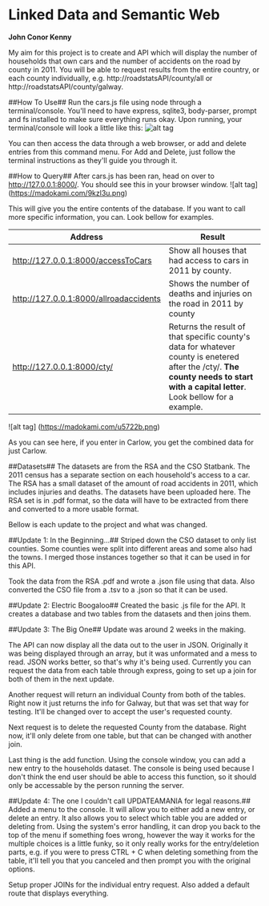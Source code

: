 # Linked Data and Semantic Web #
**John Conor Kenny**

My aim for this project is to create and API which will display the number of households that own cars and the number of accidents on the road by county in 2011. You will be able to request results from the entire country, or each county individually, e.g. http://roadstatsAPI/county/all or http://roadstatsAPI/county/galway.

##How To Use##
Run the cars.js file using node through a terminal/console. You'll need to have express, sqlite3, body-parser, prompt and fs installed to make sure everything runs okay. Upon running, your terminal/console will look a little like this:
![alt tag](https://madokami.com/7gdtpd.png)

You can then access the data through a web browser, or add and delete entries from this command menu.
For Add and Delete, just follow the terminal instructions as they'll guide you through it.

##How to Query##
After cars.js has been ran, head on over to http://127.0.0.1:8000/. You should see this in your browser window.
![alt tag] (https://madokami.com/9kzl3u.png)

This will give you the entire contents of the database. If you want to call more specific information, you can. Look bellow for examples.

Address                                   | Result
-------------                             | -------------
http://127.0.0.1:8000/accessToCars        | Show all houses that had access to cars in 2011 by county.
http://127.0.0.1:8000/allroadaccidents    | Shows the number of deaths and injuries on the road in 2011 by county
http://127.0.0.1:8000/cty/                | Returns the result of that specific county's data for whatever county is enetered after the /cty/. **The county needs to start with a capital letter**. Look bellow for a example.

![alt tag] (https://madokami.com/u5722b.png)

As you can see here, if you enter in Carlow, you get the combined data for just Carlow.

##Datasets##
The datasets are from the RSA and the CSO Statbank. The 2011 census has a separate section on each household's access to a car. The RSA has a small dataset of the amount of road accidents in 2011, which includes injuries and deaths. The datasets have been uploaded here. The RSA set is in .pdf format, so the data will have to be extracted from there and converted to a more usable format.

Bellow is each update to the project and what was changed.

##Update 1: In the Beginning...##
Striped down the CSO dataset to only list counties. Some counties were split into different areas and some also had the towns. I merged those instances together so that it can be used in for this API.

Took the data from the RSA .pdf and wrote a .json file using that data. Also converted the CSO file from a .tsv to a .json so that it can be used.

##Update 2: Electric Boogaloo##
Created the basic .js file for the API. It creates a database and two tables from the datasets and then joins them.

##Update 3: The Big One##
Update was around 2 weeks in the making.

The API can now display all the data out to the user in JSON. Originally it was being displayed through an array, but it was unformated and a mess to read. JSON works better, so that's why it's being used. Currently you can request the data from each table through express, going to set up a join for both of them in the next update.

Another request will return an individual County from both of the tables. Right now it just returns the info for Galway, but that was set that way for testing. It'll be changed over to accept the user's requested county.

Next request is to delete the requested County from the database. Right now, it'll only delete from one table, but that can be changed with another join.

Last thing is the add function. Using the console window, you can add a new entry to the households dataset. The console is being used because I don't think the end user should be able to access this function, so it should only be accessable by the person running the server.

##Update 4: The one I couldn't call UPDATEAMANIA for legal reasons.##
Added a menu to the console. It will allow you to either add a new entry, or delete an entry. It also allows you to select which table you are added or deleting from. Using the system's error handling, it can drop you back to the top of the menu if something foes wrong, however the way it works for the multiple choices is a little funky, so it only really works for the entry/deletion parts, e.g. if you were to press CTRL + C when deleting something from the table, it'll tell you that you canceled and then prompt you with the original options.

Setup proper JOINs for the individual entry request. Also added a default route that displays everything.
